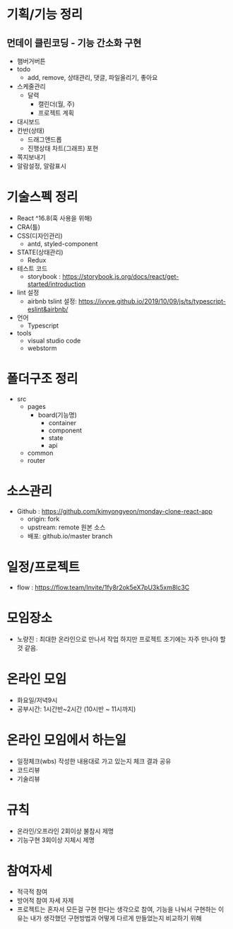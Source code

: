 # 기획/기능 정리
## 먼데이 클린코딩 - 기능 간소화 구현 
- 햄버거버튼
- todo 
	- add, remove, 상태관리, 댓글, 파일올리기, 좋아요
- 스케줄관리 
	- 달력
		- 캘린더(월, 주)
		- 프로젝트 계획 
- 대시보드 
- 칸반(상태)
	- 드래그앤드롭 
	- 진행상태 차트(그래프) 포현 
- 쪽지보내기 
- 알람설정, 알람표시 

# 기술스펙 정리
- React ^16.8(훅 사용을 위해)
- CRA(틀)
- CSS(디자인관리)
	- antd, styled-component
- STATE(상태관리)
	- Redux
- 테스트 코드 
	- storybook : https://storybook.js.org/docs/react/get-started/introduction
- lint 설정
	- airbnb tslint 설정: https://ivvve.github.io/2019/10/09/js/ts/typescript-eslint&airbnb/
- 언어 
	- Typescript 
- tools
	- visual studio code 
	- webstorm 

# 폴더구조 정리
- src
	- pages 
		- board(기능명) 	
			- container
			- component 
			- state 
			- api 
	- common 
	- router 

# 소스관리 
- Github : https://github.com/kimyongyeon/monday-clone-react-app
	- origin: fork
	- upstream: remote 원본 소스 
	- 배포: github.io/master branch 
	
# 일정/프로젝트 
- flow : https://flow.team/Invite/1fy8r2ok5eX7pU3k5xm8lc3C

# 모임장소 
- 노량진 : 최대한 온라인으로 만나서 작업 하지만 프로젝트 초기에는 자주 만나야 할것 같음.

# 온라인 모임
- 화요일/저녁9시 
- 공부시간: 1시간반~2시간 (10시반 ~ 11시까지)

# 온라인 모임에서 하는일 
- 일정체크(wbs) 작성한 내용대로 가고 있는지 체크 결과 공유  
- 코드리뷰 
- 기술리뷰 

# 규칙 
- 온라인/오프라인 2회이상 불참시 제명
- 기능구현 3회이상 지체시 제명 

# 참여자세
- 적극적 참여
- 방어적 참여 자세 자제 
- 프로젝트는 혼자서 모든걸 구현 한다는 생각으로 참여, 
  기능을 나눠서 구현하는 이유는 내가 생각했던 구현방법과 어떻게 다르게 만들었는지 비교하기 위해

	
